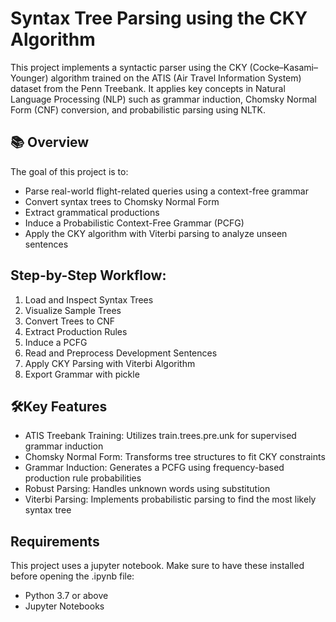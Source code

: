# Syntax Tree Parsing using the CKY Algorithm
This project implements a syntactic parser using the CKY (Cocke–Kasami–Younger) algorithm trained on the ATIS (Air Travel Information System) dataset from the Penn Treebank. It applies key concepts in Natural Language Processing (NLP) such as grammar induction, Chomsky Normal Form (CNF) conversion, and probabilistic parsing using NLTK.

## 📚 Overview
The goal of this project is to:
- Parse real-world flight-related queries using a context-free grammar
- Convert syntax trees to Chomsky Normal Form
- Extract grammatical productions
- Induce a Probabilistic Context-Free Grammar (PCFG)
- Apply the CKY algorithm with Viterbi parsing to analyze unseen sentences

## Step-by-Step Workflow:
1. Load and Inspect Syntax Trees
2. Visualize Sample Trees
3. Convert Trees to CNF
4. Extract Production Rules
5. Induce a PCFG
6. Read and Preprocess Development Sentences
7. Apply CKY Parsing with Viterbi Algorithm
8. Export Grammar with pickle

## 🛠Key Features
- ATIS Treebank Training: Utilizes train.trees.pre.unk for supervised grammar induction
- Chomsky Normal Form: Transforms tree structures to fit CKY constraints
- Grammar Induction: Generates a PCFG using frequency-based production rule probabilities
- Robust Parsing: Handles unknown words using <unk> substitution
- Viterbi Parsing: Implements probabilistic parsing to find the most likely syntax tree

## Requirements
This project uses a jupyter notebook. Make sure to have these installed before opening the .ipynb file:
- Python 3.7 or above
- Jupyter Notebooks


